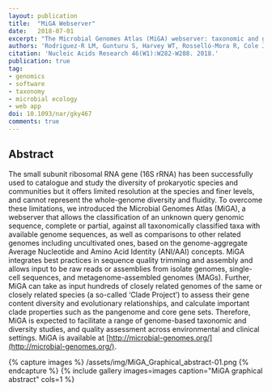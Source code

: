 ```yaml
---
layout: publication
title:  "MiGA Webserver"
date:   2018-07-01
excerpt: "The Microbial Genomes Atlas (MiGA) webserver: taxonomic and gene diversity analysis of Archaea and Bacteria at the whole genome level."
authors: 'Rodriguez-R LM, Gunturu S, Harvey WT, Rosselló-Mora R, Cole JR, Tiedje JM, Konstantinidis KT.'
citation: 'Nucleic Acids Research 46(W1):W282-W288. 2018.'
publication: true
tag:
- genomics
- software
- taxonomy
- microbial ecology
- web app
doi: 10.1093/nar/gky467
comments: true
---
```


## Abstract
The small subunit ribosomal RNA gene (16S rRNA) has been successfully used to catalogue and study the diversity of prokaryotic species and communities but it offers limited resolution at the species and finer levels, and cannot represent the whole-genome diversity and fluidity. To overcome these limitations, we introduced the Microbial Genomes Atlas (MiGA), a webserver that allows the classification of an unknown query genomic sequence, complete or partial, against all taxonomically classified taxa with available genome sequences, as well as comparisons to other related genomes including uncultivated ones, based on the genome-aggregate Average Nucleotide and Amino Acid Identity (ANI/AAI) concepts. MiGA integrates best practices in sequence quality trimming and assembly and allows input to be raw reads or assemblies from isolate genomes, single-cell sequences, and metagenome-assembled genomes (MAGs). Further, MiGA can take as input hundreds of closely related genomes of the same or closely related species (a so-called ‘Clade Project’) to assess their gene content diversity and evolutionary relationships, and calculate important clade properties such as the pangenome and core gene sets. Therefore, MiGA is expected to facilitate a range of genome-based taxonomic and diversity studies, and quality assessment across environmental and clinical settings. MiGA is available at [http://microbial-genomes.org/](http://microbial-genomes.org/).

{% capture images %}
	/assets/img/MiGA_Graphical_abstract-01.png
{% endcapture %}
{% include gallery images=images caption="MiGA graphical abstract" cols=1 %}
